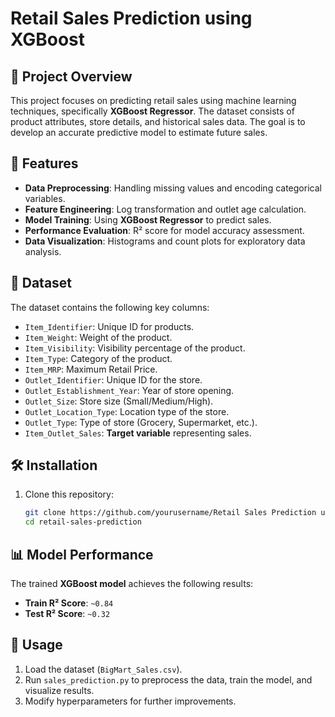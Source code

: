 # Retail Sales Prediction using XGBoost

## 📌 Project Overview
This project focuses on predicting retail sales using machine learning techniques, specifically **XGBoost Regressor**. The dataset consists of product attributes, store details, and historical sales data. The goal is to develop an accurate predictive model to estimate future sales.

## 🚀 Features
- **Data Preprocessing**: Handling missing values and encoding categorical variables.
- **Feature Engineering**: Log transformation and outlet age calculation.
- **Model Training**: Using **XGBoost Regressor** to predict sales.
- **Performance Evaluation**: R² score for model accuracy assessment.
- **Data Visualization**: Histograms and count plots for exploratory data analysis.

## 📂 Dataset
The dataset contains the following key columns:
- `Item_Identifier`: Unique ID for products.
- `Item_Weight`: Weight of the product.
- `Item_Visibility`: Visibility percentage of the product.
- `Item_Type`: Category of the product.
- `Item_MRP`: Maximum Retail Price.
- `Outlet_Identifier`: Unique ID for the store.
- `Outlet_Establishment_Year`: Year of store opening.
- `Outlet_Size`: Store size (Small/Medium/High).
- `Outlet_Location_Type`: Location type of the store.
- `Outlet_Type`: Type of store (Grocery, Supermarket, etc.).
- `Item_Outlet_Sales`: **Target variable** representing sales.

## 🛠 Installation
1. Clone this repository:
   ```bash
   git clone https://github.com/yourusername/Retail Sales Prediction using Machine Learning (XGBoost, Pandas, Matplotlib).git
   cd retail-sales-prediction
   ```

## 📊 Model Performance
The trained **XGBoost model** achieves the following results:
- **Train R² Score**: `~0.84`
- **Test R² Score**: `~0.32`

## 📌 Usage
1. Load the dataset (`BigMart_Sales.csv`).
2. Run `sales_prediction.py` to preprocess the data, train the model, and visualize results.
3. Modify hyperparameters for further improvements.
